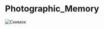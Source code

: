 # Photographic_Memory
![Снимок](https://user-images.githubusercontent.com/58879890/146320587-23c76131-a3dd-4545-afd4-e04fb09251fe.PNG)
